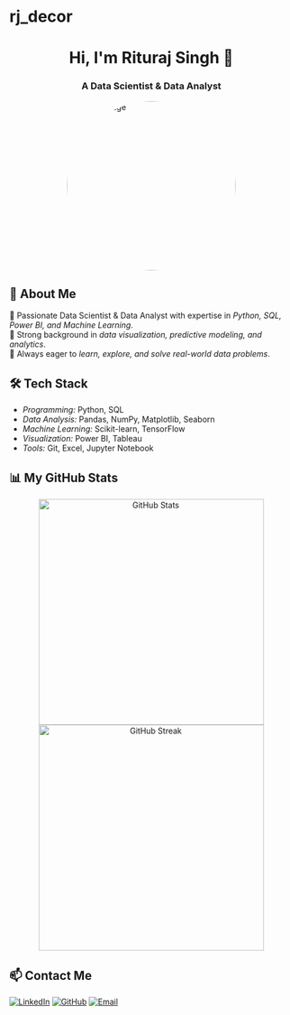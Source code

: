 # rj_decor
<h1 align="center">Hi, I'm Rituraj Singh 👋</h1>
<h3 align="center">A Data Scientist & Data Analyst</h3>

<img src="https://your-profile-image-url" alt="Profile Image" width="300" style="border-radius: 50%; display: block; margin: auto;">

## 🚀 About Me
🔹 Passionate Data Scientist & Data Analyst with expertise in *Python, SQL, Power BI, and Machine Learning*.  
🔹 Strong background in *data visualization, predictive modeling, and analytics*.  
🔹 Always eager to *learn, explore, and solve real-world data problems*.

## 🛠️ Tech Stack
- *Programming:* Python, SQL  
- *Data Analysis:* Pandas, NumPy, Matplotlib, Seaborn  
- *Machine Learning:* Scikit-learn, TensorFlow  
- *Visualization:* Power BI, Tableau  
- *Tools:* Git, Excel, Jupyter Notebook  

## 📊 My GitHub Stats
<p align="center">
<img src="https://github-readme-stats.vercel.app/api?username=rj_decor&show_icons=true&theme=dark" alt="GitHub Stats" width="400"/>
<img src="https://github-readme-streak-stats.herokuapp.com/?user=rj_decor&theme=dark" alt="GitHub Streak" width="400"/>
</p>

## 📫 Contact Me
[![LinkedIn](https://img.shields.io/badge/LinkedIn-Connect-blue?style=for-the-badge&logo=linkedin)](https://www.linkedin.com/in/your-profile/)
[![GitHub](https://img.shields.io/badge/GitHub-Follow-black?style=for-the-badge&logo=github)](https://github.com/rj_decor)
[![Email](https://img.shields.io/badge/Email-Send%20Me%20a%20Mail-red?style=for-the-badge&logo=gmail)](mailto:rajritu301@gmail.com)
